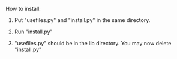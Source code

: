 How to install:

1. Put "usefiles.py" and "install.py" in the same directory.

2. Run "install.py"

3. "usefiles.py" should be in the lib directory. You may now delete "install.py"

